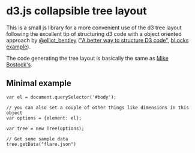 # d3.js collapsible tree layout
This is a small js library for a more convenient use of the d3 tree layout following the excellent tip of structuring d3 code with a object oriented approach by [@elliot_bentley](http://twitter.com/elliot_bentley) (["A better way to structure D3 code"](http://ejb.github.io/2016/05/23/a-better-way-to-structure-d3-code.html), [bl.ocks example](https://bl.ocks.org/ejb/79698ac221dbcff637b1930a387a9416)).

The code generating the tree layout is basically the same as
[Mike Bostock's](https://bl.ocks.org/mbostock/4339083).

## Minimal example
    var el = document.querySelector('#body');

    // you can also set a couple of other things like dimensions in this object
    var options = {element: el};

    var tree = new Tree(options);

    // Get some sample data
    tree.getData("flare.json")
